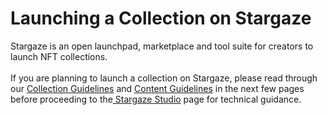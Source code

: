 # Launching a Collection on Stargaze

Stargaze is an open launchpad, marketplace and tool suite for creators to launch NFT collections.\
\
If you are planning to launch a collection on Stargaze, please read through our [Collection Guidelines](collection-guidelines.md) and [Content Guidelines](copyright-ip-guidelines.md) in the next few pages before proceeding to the[ Stargaze Studio](../creator-tools/stargaze-studio/create-an-nft-collection/) page for technical guidance.

